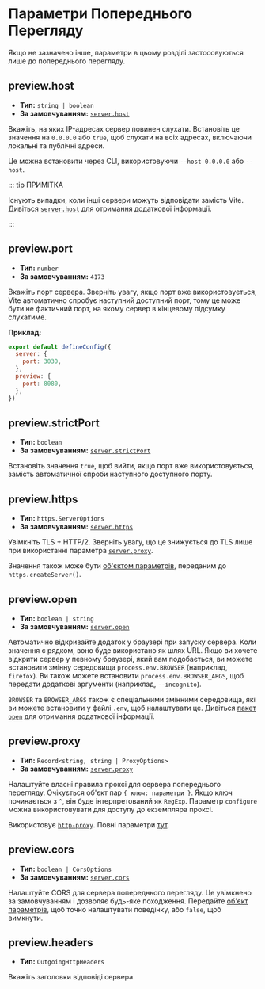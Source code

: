 # Параметри Попереднього Перегляду

Якщо не зазначено інше, параметри в цьому розділі застосовуються лише до попереднього перегляду.

## preview.host

- **Тип:** `string | boolean`
- **За замовчуванням:** [`server.host`](./server-options#server-host)

Вкажіть, на яких IP-адресах сервер повинен слухати. Встановіть це значення на `0.0.0.0` або `true`, щоб слухати на всіх адресах, включаючи локальні та публічні адреси.

Це можна встановити через CLI, використовуючи `--host 0.0.0.0` або `--host`.

::: tip ПРИМІТКА

Існують випадки, коли інші сервери можуть відповідати замість Vite. Дивіться [`server.host`](./server-options#server-host) для отримання додаткової інформації.

:::

## preview.port

- **Тип:** `number`
- **За замовчуванням:** `4173`

Вкажіть порт сервера. Зверніть увагу, якщо порт вже використовується, Vite автоматично спробує наступний доступний порт, тому це може бути не фактичний порт, на якому сервер в кінцевому підсумку слухатиме.

**Приклад:**

```js
export default defineConfig({
  server: {
    port: 3030,
  },
  preview: {
    port: 8080,
  },
})
```

## preview.strictPort

- **Тип:** `boolean`
- **За замовчуванням:** [`server.strictPort`](./server-options#server-strictport)

Встановіть значення `true`, щоб вийти, якщо порт вже використовується, замість автоматичної спроби наступного доступного порту.

## preview.https

- **Тип:** `https.ServerOptions`
- **За замовчуванням:** [`server.https`](./server-options#server-https)

Увімкніть TLS + HTTP/2. Зверніть увагу, що це знижується до TLS лише при використанні параметра [`server.proxy`](./server-options#server-proxy).

Значення також може бути [об'єктом параметрів](https://nodejs.org/api/https.html#https_https_createserver_options_requestlistener), переданим до `https.createServer()`.

## preview.open

- **Тип:** `boolean | string`
- **За замовчуванням:** [`server.open`](./server-options#server-open)

Автоматично відкривайте додаток у браузері при запуску сервера. Коли значення є рядком, воно буде використано як шлях URL. Якщо ви хочете відкрити сервер у певному браузері, який вам подобається, ви можете встановити змінну середовища `process.env.BROWSER` (наприклад, `firefox`). Ви також можете встановити `process.env.BROWSER_ARGS`, щоб передати додаткові аргументи (наприклад, `--incognito`).

`BROWSER` та `BROWSER_ARGS` також є спеціальними змінними середовища, які ви можете встановити у файлі `.env`, щоб налаштувати це. Дивіться [пакет `open`](https://github.com/sindresorhus/open#app) для отримання додаткової інформації.

## preview.proxy

- **Тип:** `Record<string, string | ProxyOptions>`
- **За замовчуванням:** [`server.proxy`](./server-options#server-proxy)

Налаштуйте власні правила проксі для сервера попереднього перегляду. Очікується об'єкт пар `{ ключ: параметри }`. Якщо ключ починається з `^`, він буде інтерпретований як `RegExp`. Параметр `configure` можна використовувати для доступу до екземпляра проксі.

Використовує [`http-proxy`](https://github.com/http-party/node-http-proxy). Повні параметри [тут](https://github.com/http-party/node-http-proxy#options).

## preview.cors

- **Тип:** `boolean | CorsOptions`
- **За замовчуванням:** [`server.cors`](./server-options#server-cors)

Налаштуйте CORS для сервера попереднього перегляду. Це увімкнено за замовчуванням і дозволяє будь-яке походження. Передайте [об'єкт параметрів](https://github.com/expressjs/cors#configuration-options), щоб точно налаштувати поведінку, або `false`, щоб вимкнути.

## preview.headers

- **Тип:** `OutgoingHttpHeaders`

Вкажіть заголовки відповіді сервера.
